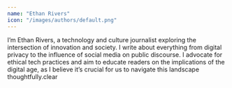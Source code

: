 ```yaml
---
name: "Ethan Rivers"
icon: "/images/authors/default.png"
---
```


I’m Ethan Rivers, a technology and culture journalist exploring the intersection of innovation and society. I write about everything from digital privacy to the influence of social media on public discourse. I advocate for ethical tech practices and aim to educate readers on the implications of the digital age, as I believe it’s crucial for us to navigate this landscape thoughtfully.clear